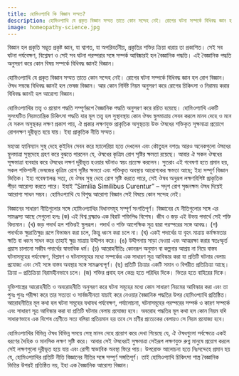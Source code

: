 ```yaml
---
title: হোমিওপ্যাথি কি বিজ্ঞান সম্মত?
description: হোমিওপ্যাথি যে প্রকৃত বিজ্ঞান সম্মত তাতে কোন সন্দেহ নেই। রোগের ঘটনা সম্পর্কে বিধিবদ্ধ জ্ঞান হল রোগ বিজ্ঞান। ঔষধ সম্বন্ধে বিধিবদ্ধ জ্ঞানই হল ভেষজ বিজ্ঞান। আর কোন নির্দিষ্ট নিয়ম অনুসরণ করে রোগের চিকিৎসা ও নিরাময় করার বিধিবদ্ধ জ্ঞানই হল আরোগ্য বিজ্ঞান।
image: homeopathy-science.jpg
---
```


বিজ্ঞান হল প্রকৃতি সম্ভূত প্রকৃষ্ট জ্ঞান, যা শ্বাশত, যা অপরিবর্তনীয়, প্রকৃতির শক্তির ক্রিয়া ধারায় তা প্রকাশিত। সেই সব ঘটনা পর্যবেক্ষণ, বিশ্লেষণ ও সেই সব ঘটনা পরম্পরার সঙ্গে সম্পর্ক আবিষ্কারই হল বৈজ্ঞানিক পদ্ধতি। এই বৈজ্ঞানিক পদ্ধতি অনুসরণ করে কোন বিষয় সম্পর্কে বিধিবদ্ধ জ্ঞানই বিজ্ঞান।

হোমিওপ্যাথি যে প্রকৃত বিজ্ঞান সম্মত তাতে কোন সন্দেহ নেই। রোগের ঘটনা সম্পর্কে বিধিবদ্ধ জ্ঞান হল রোগ বিজ্ঞান। ঔষধ সম্বন্ধে বিধিবদ্ধ জ্ঞানই হল ভেষজ বিজ্ঞান। আর কোন নির্দিষ্ট নিয়ম অনুসরণ করে রোগের চিকিৎসা ও নিরাময় করার বিধিবদ্ধ জ্ঞানই হল আরোগ্য বিজ্ঞান।

হোমিওপ্যাথির তত্ত্ব ও প্রয়োগ পদ্ধতি সম্পূর্ণরূপে বৈজ্ঞানিক পদ্ধতি অনুসরণ করে রচিত হয়েছে। হোমিওপ্যাথি একটি সুসংঘটিত নিয়মতান্ত্রিক চিকিৎসা পদ্ধতি যার মূল তত্ত্ব হল সুস্থাবস্থায় কোন ঔষধ স্থুলমাত্রায় সেবন করলে মানব দেহে ও মনে যে সকল অসুস্থকর লক্ষণ প্রকাশ পায়, ঐ প্রকার লক্ষণযুক্ত প্রাকৃতিক অসুস্থতায় উক্ত ঔষধের শক্তিকৃত সূক্ষমাত্রা প্রয়োগে রোগলক্ষণ দূরীভূত হয়ে যায়। ইহা প্রাকৃতিক নীতি সম্মত।

মহাত্মা হ্যানিম্যান সুস্থ দেহে কুইনিন সেবন করে ম্যালেরিয়া হতে দেখলেন এবং কৌতুহল বশতঃ আরও অনেকগুলো ঔষধের স্থুলমাত্রা সুস্থদেহে গ্রহণ করে বুঝতে পারলেন যে, ঔষধের কৃত্রিম রোগ সৃষ্টির ক্ষমতা রয়েছে। আবার ঐ সকল ঔষধের সূক্ষমাত্রা ব্যবহার করে ঔষধের লক্ষণ দূরীভূত হওয়ার ঘটনাও স্বয়ং প্রত্যক্ষ করলেন। সুতরাং এই গবেষণা হতে প্রমান হয়, সকল শক্তিশালী ভেষজের কৃত্রিম রোগ সৃষ্টির ক্ষমতা এবং শক্তিকৃত অবস্থায় আরোগ্যকর ক্ষমতা আছে; ইহা সম্পূর্ণ বিজ্ঞান ভিত্তিক। ইহা গবেষণালব্ধ সত্য, যে ঔষধ সুস্থ দেহে রোগ সৃষ্টি করতে পারে, সেই ঔষধ অনুরূপ লক্ষণবিশিষ্ট প্রাকৃতিক পীড়া আরোগ্য করতে পারে। ইহাই “Similia Similibus Curentur” – সদৃশ রোগ সৃজনক্ষম ঔষধ দিয়েই আরোগ্য সাধন সম্ভব। হোমিওপ্যাথি যে বিশুদ্ধ আরোগ্য বিজ্ঞান সেই বিষয়ে কোন সন্দেহ নেই।

বিজ্ঞানের সাধারণ নীতিগুলোর সঙ্গে হোমিওপ্যাথির বিধানসমূহ সম্পূর্ণ সংগতিপূর্ণ। বিজ্ঞানের যে নীতিগুলোর সঙ্গে এর সামঞ্জস্য আছে সেগুলো হলঃ
(ক) এই বিশ্ব ব্রক্ষ্মাণ্ড এক বিরাট শক্তিপিণ্ড বিশেষ। জীব ও জড় এই উভয় পদার্থে সেই শক্তি বিদ্যমান।
(খ) জড় পদার্থ হল শক্তিরই স্থুলরূপ। পদার্থ ও শক্তি আপেক্ষিক সূত্র দ্বারা পরস্পরের সঙ্গে আবদ্ধ।
(গ) পদার্থকে ক্ষুদ্রাতিক্ষুদ্র রূপে বিভাজন করা চলে, কিন্তু ধ্বংস করা চলে না।
(ঘ) একই পদার্থের যা বৃহৎ মাত্রায় কর্মক্ষমতার ক্ষতি বা ধ্বংস সাধন করে তাহাই ক্ষুদ্র মাত্রায় উদ্দীপন করে।
(ঙ) উদ্দীপনায় সাড়া দেওয়া এবং আত্মরক্ষা করার স্বতঃস্ফূর্ত প্রয়াস চালানো সজীব পদার্থের স্বাভাবিক ধর্ম।
(চ) আরোহনীতিঃ কোনরূপ অনুমান বা কল্পনার আশ্রয় না নিয়ে বাস্তব ঘটনাসমূহের পর্যবেক্ষণ, বিশ্লষণ ও ঘটনাসমূহের মধ্যে সম্পর্কের এক সাধারণ সূত্র আবিস্কার করা যা প্রতিটি ঘটনার বেলায় প্রযোজ্য এবং সেই সঙ্গে বাস্তব অবস্থার সঙ্গে সামঞ্জস্যপূর্ণ।
(ছ) প্রতিটি ক্রিয়ার একটি সমান ও বিপরীত প্রতিক্রিয়া আছে। ক্রিয়া – প্রতিক্রিয়া বিরামহীনভাবে চলে।
(জ) শক্তির প্রবাহ হল কেন্দ্র হতে পরিধির দিকে। ভিতর হতে বাহিরের দিকে।

যুক্তিশাস্ত্রের আরোহনীতি ও অবরোহনীতি অনুসরণ করে ঘটনা সমূহের মধ্যে কোন সাধারণ নিয়মের আবিস্কার করা এবং তা পুনঃ পুনঃ পরীক্ষা করে তার সত্যতা ও সার্বজনীনতা যাচাই করে নেওয়ার বৈজ্ঞানিক পদ্ধতির উপর হোমিওপ্যাথি প্রতিষ্ঠিত। আরোহনীতির মূল কথা হল ঘটনা সমূহের যথাযথ পর্যবেক্ষণ, পর্যালোচনা, ঘটনাসমূহের পরস্পরের সম্পর্ক ও কারণ সম্পর্কে এবং সাধারণ সূত্র আবিস্কার করা যা প্রতিটি ঘটনার বেলায় প্রযোজ্য হবে। অবরোহ পদ্ধতির মূল কথা হল কোন নিয়ম যদি সাধারণভাবে এক বিশেষ শ্রেণীতে সত্য বলিয়া প্রতিয়মান হয় তবে সে শ্রণীর প্রত্যেকের বেলায়ও সে নিয়ম প্রযোজ্য হবে।

হোমিওপ্যাথির বিভিন্ন ঔষধ বিভিন্ন সময়ে সেস্থ মানব দেহে প্রয়োগ করে দেখা গিয়েছে যে, ঐ ঔষধগুলো সর্বক্ষেত্রে একই ধরণের দৈহিক ও মানসিক লক্ষণ সৃষ্টি করে। আবার সেই ঔষধেরই সুক্ষমাত্রা সেইরূপ লক্ষণযুক্ত রুগ্ন মানুষে প্রয়োগ করলে সেই লক্ষণগুলো দূরীভূত হয়ে যায় এবং রোগী স্বাভাবিক অবস্থা ফিরে পায়। উপরোক্ত আলোচনা হতে নিঃসন্দেহে প্রমান হয় যে, হোমিওপ্যাথির প্রতিটি নীতি বিজ্ঞানের নীতির সঙ্গে সম্পূর্ণ সঙ্গতিপূর্ণ। তাই হোমিওপ্যাথি চিকিৎসা শাস্ত্র বৈজ্ঞানিক ভিত্তির উপরই প্রতিষ্ঠিত নয়, ইহা এক বৈজ্ঞানিক আরোগ্য বিজ্ঞান।
